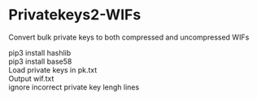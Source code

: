# Privatekeys2-WIFs
Convert bulk private keys to both compressed and uncompressed WIFs<P>
pip3 install hashlib<br>
pip3 install base58<br>
Load private keys in pk.txt<br>
Output wif.txt<br>
ignore incorrect private key lengh lines<br>
